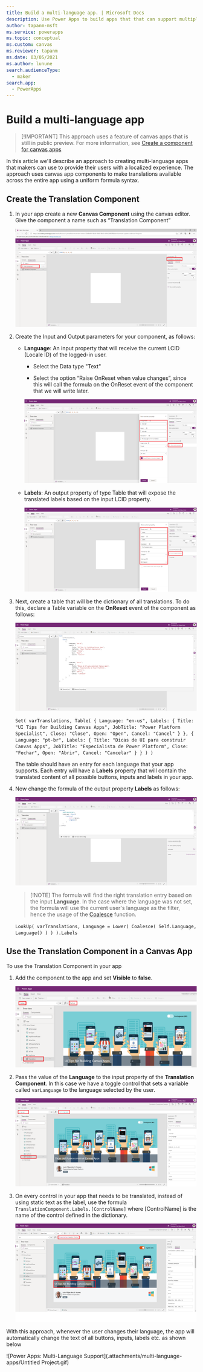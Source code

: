 ```yaml
---
title: Build a multi-language app. | Microsoft Docs
description: Use Power Apps to build apps that that can support multiple languages.
author: tapanm-msft
ms.service: powerapps
ms.topic: conceptual
ms.custom: canvas
ms.reviewer: tapanm
ms.date: 03/05/2021
ms.author: lunune
search.audienceType: 
  - maker
search.app: 
  - PowerApps
---
```


# Build a multi-language app
> [!IMPORTANT] This approach uses a feature of canvas apps that is still in public preview. For more information, see [Create a component for canvas apps](https://docs.microsoft.com/en-us/powerapps/maker/canvas-apps/create-component)

In this article we'll describe an approach to creating multi-language apps that makers can use to provide their users with a localized experience. The approach uses canvas app components to make translations available across the entire app using a uniform formula syntax. 

## Create the Translation Component

1. In your app create a new **Canvas Component** using the canvas editor. Give the component a name such as “Translation Component”

   ![Microsoft Power Apps Canvas App Editor: Create a new Power Apps component](.attachments/multi-language-apps/image-20210304104915205.png)

1. Create the Input and Output parameters for your component, as follows: 

   - **Language**: An input property that will receive the current LCID (Locale ID) of the logged-in user. 
   
      - Select the Data type "Text"

      - Select the option “Raise OnReset when value changes”, since this will call the formula on the OnReset event of the component that we will write later.

      ![Microsoft Power Apps Canvas App Editor: Custom Language Property](.attachments/multi-language-apps/image-20210304105245593.png)
   
   - **Labels**: An output property of type Table that will expose the translated labels based on the input LCID property.

      ![Microsoft Power Apps Canvas App Editor: Custom Labels Property](.attachments/multi-language-apps/image-20210304105449314.png)

1. Next, create a table that will be the dictionary of all translations. To do this, declare a Table variable on the **OnReset** event of the component as follows:

   ![Microsoft Power Apps Canvas App Editor: Create Table OnReset](.attachments/multi-language-apps/image-20210304131142608.png)

   `Set(
    varTranslations,
    Table(
        {
            Language: "en-us",
            Labels: {
                Title: "UI Tips for Building Canvas Apps",
                JobTitle: "Power Platform Specialist",
                Close: "Close",
                Open: "Open",
                Cancel: "Cancel"
            }
        },
        {
            Language: "pt-br",
            Labels: {
                Title: "Dicas de UI para construir Canvas Apps",
                JobTitle: "Especialista de Power Platform",
                Close: "Fechar",
                Open: "Abrir",
                Cancel: "Cancelar"
            }
        }
    )
   )`

   The table should have an entry for each language that your app supports. Each entry will have a **Labels** property that will contain the translated content of all possible buttons, inputs and labels in your app.

1. Now change the formula of the output property **Labels** as follows:

   ![Microsoft Power Apps Canvas App Editor: Set Custom Output Labels Formula](.attachments/multi-language-apps/image-20210304132515675.png)

   > [!NOTE] The formula will find the right translation entry based on the input **Language**. In the case where the language was not set, the formula will use the current user's language as the filter, hence the usage of the [Coalesce](https://docs.microsoft.com/en-us/powerapps/maker/canvas-apps/functions/function-isblank-isempty) function.

   `LookUp(
    varTranslations,
    Language = Lower(
        Coalesce(
            Self.Language,
            Language()
        )
    )
).Labels`

## Use the Translation Component in a Canvas App

To use the Translation Component in your app

1. Add the component to the app and set **Visible** to **false**.

   ![Microsoft Power Apps Canvas App Editor: Set Translation Component Visible to False](.attachments/multi-language-apps/image-20210304135035793.png)

1. Pass the value of the **Language** to the input property of the **Translation Component**. In this case we have a toggle control that sets a variable called `varLanguage` to the language selected by the user.

   ![Microsoft Power Apps Canvas App Editor: Set Translation Component Language input parameter to the language of your app](.attachments/multi-language-apps/image-20210304135729817.png)

1. On every control in your app that needs to be translated, instead of using static text as the label, use the formula `TranslationComponent.Labels.[ControlName]` where [ControlName] is the name of the control defined in the dictionary.

   ![image-20210304170138224](.attachments/multi-language-apps/image-20210304170138224.png)

With this approach, whenever the user changes their language, the app will automatically change the text of all buttons, inputs, labels etc. as shown below

![Power Apps: Multi-Language Support](.attachments/multi-language-apps/Untitled Project.gif)